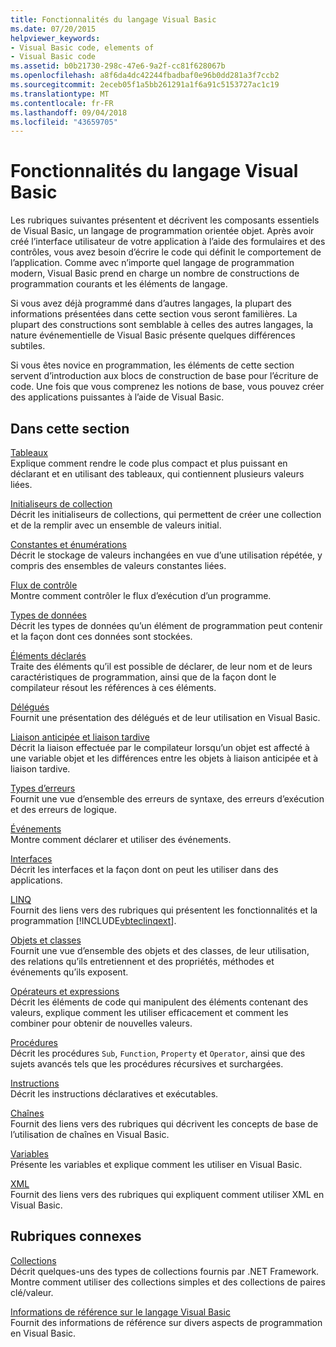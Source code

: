 ```yaml
---
title: Fonctionnalités du langage Visual Basic
ms.date: 07/20/2015
helpviewer_keywords:
- Visual Basic code, elements of
- Visual Basic code
ms.assetid: b0b21730-298c-47e6-9a2f-cc81f628067b
ms.openlocfilehash: a8f6da4dc42244fbadbaf0e96b0dd281a3f7ccb2
ms.sourcegitcommit: 2eceb05f1a5bb261291a1f6a91c5153727ac1c19
ms.translationtype: MT
ms.contentlocale: fr-FR
ms.lasthandoff: 09/04/2018
ms.locfileid: "43659705"
---
```

# <a name="visual-basic-language-features"></a>Fonctionnalités du langage Visual Basic
Les rubriques suivantes présentent et décrivent les composants essentiels de Visual Basic, un langage de programmation orientée objet. Après avoir créé l’interface utilisateur de votre application à l’aide des formulaires et des contrôles, vous avez besoin d’écrire le code qui définit le comportement de l’application. Comme avec n’importe quel langage de programmation modern, Visual Basic prend en charge un nombre de constructions de programmation courants et les éléments de langage.  
  
 Si vous avez déjà programmé dans d’autres langages, la plupart des informations présentées dans cette section vous seront familières. La plupart des constructions sont semblable à celles des autres langages, la nature événementielle de Visual Basic présente quelques différences subtiles.  
  
 Si vous êtes novice en programmation, les éléments de cette section servent d’introduction aux blocs de construction de base pour l’écriture de code. Une fois que vous comprenez les notions de base, vous pouvez créer des applications puissantes à l’aide de Visual Basic.  
  
## <a name="in-this-section"></a>Dans cette section  
 [Tableaux](../../../visual-basic/programming-guide/language-features/arrays/index.md)  
 Explique comment rendre le code plus compact et plus puissant en déclarant et en utilisant des tableaux, qui contiennent plusieurs valeurs liées.  
  
 [Initialiseurs de collection](../../../visual-basic/programming-guide/language-features/collection-initializers/index.md)  
 Décrit les initialiseurs de collections, qui permettent de créer une collection et de la remplir avec un ensemble de valeurs initial.  
  
 [Constantes et énumérations](../../../visual-basic/programming-guide/language-features/constants-enums/index.md)  
 Décrit le stockage de valeurs inchangées en vue d’une utilisation répétée, y compris des ensembles de valeurs constantes liées.  
  
 [Flux de contrôle](../../../visual-basic/programming-guide/language-features/control-flow/index.md)  
 Montre comment contrôler le flux d’exécution d’un programme.  
  
 [Types de données](../../../visual-basic/programming-guide/language-features/data-types/index.md)  
 Décrit les types de données qu’un élément de programmation peut contenir et la façon dont ces données sont stockées.  
  
 [Éléments déclarés](../../../visual-basic/programming-guide/language-features/declared-elements/index.md)  
 Traite des éléments qu’il est possible de déclarer, de leur nom et de leurs caractéristiques de programmation, ainsi que de la façon dont le compilateur résout les références à ces éléments.  
  
 [Délégués](../../../visual-basic/programming-guide/language-features/delegates/index.md)  
 Fournit une présentation des délégués et de leur utilisation en Visual Basic.  
  
 [Liaison anticipée et liaison tardive](../../../visual-basic/programming-guide/language-features/early-late-binding/index.md)  
 Décrit la liaison effectuée par le compilateur lorsqu’un objet est affecté à une variable objet et les différences entre les objets à liaison anticipée et à liaison tardive.  
  
 [Types d’erreurs](../../../visual-basic/programming-guide/language-features/error-types.md)  
 Fournit une vue d’ensemble des erreurs de syntaxe, des erreurs d’exécution et des erreurs de logique.  
  
 [Événements](../../../visual-basic/programming-guide/language-features/events/index.md)  
 Montre comment déclarer et utiliser des événements.  
  
 [Interfaces](../../../visual-basic/programming-guide/language-features/interfaces/index.md)  
 Décrit les interfaces et la façon dont on peut les utiliser dans des applications.  
  
 [LINQ](../../../visual-basic/programming-guide/language-features/linq/index.md)  
 Fournit des liens vers des rubriques qui présentent les fonctionnalités et la programmation [!INCLUDE[vbteclinqext](~/includes/vbteclinqext-md.md)].  
  
 [Objets et classes](../../../visual-basic/programming-guide/language-features/objects-and-classes/index.md)  
 Fournit une vue d’ensemble des objets et des classes, de leur utilisation, des relations qu’ils entretiennent et des propriétés, méthodes et événements qu’ils exposent.  
  
 [Opérateurs et expressions](../../../visual-basic/programming-guide/language-features/operators-and-expressions/index.md)  
 Décrit les éléments de code qui manipulent des éléments contenant des valeurs, explique comment les utiliser efficacement et comment les combiner pour obtenir de nouvelles valeurs.  
  
 [Procédures](../../../visual-basic/programming-guide/language-features/procedures/index.md)  
 Décrit les procédures `Sub`, `Function`, `Property` et `Operator`, ainsi que des sujets avancés tels que les procédures récursives et surchargées.  
  
 [Instructions](../../../visual-basic/programming-guide/language-features/statements.md)  
 Décrit les instructions déclaratives et exécutables.  
  
 [Chaînes](../../../visual-basic/programming-guide/language-features/strings/index.md)  
 Fournit des liens vers des rubriques qui décrivent les concepts de base de l’utilisation de chaînes en Visual Basic.  
  
 [Variables](../../../visual-basic/programming-guide/language-features/variables/index.md)  
 Présente les variables et explique comment les utiliser en Visual Basic.  
  
 [XML](../../../visual-basic/programming-guide/language-features/xml/index.md)  
 Fournit des liens vers des rubriques qui expliquent comment utiliser XML en Visual Basic.  
  
## <a name="related-sections"></a>Rubriques connexes  
 [Collections](https://msdn.microsoft.com/library/e76533a9-5033-4a0b-b003-9c2be60d185b)  
 Décrit quelques-uns des types de collections fournis par .NET Framework. Montre comment utiliser des collections simples et des collections de paires clé/valeur.  
  
 [Informations de référence sur le langage Visual Basic](../../../visual-basic/language-reference/index.md)  
 Fournit des informations de référence sur divers aspects de programmation en Visual Basic.
